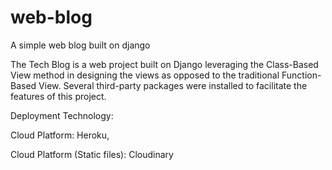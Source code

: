 # web-blog
A simple web blog built on django

The Tech Blog is a web project built on Django leveraging the Class-Based View method in designing the views as opposed to the traditional Function-Based View. Several third-party 
packages were installed to facilitate the features of this project.


Deployment Technology:

Cloud Platform: Heroku,

Cloud Platform (Static files): Cloudinary
